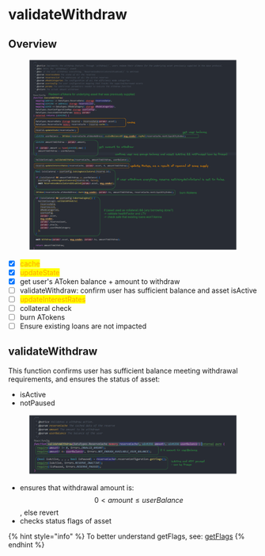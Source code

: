 # validateWithdraw

## Overview

<figure><img src="../../.gitbook/assets/image (50).png" alt=""><figcaption></figcaption></figure>

* [x] <mark style="color:orange;">cache</mark>
* [x] <mark style="color:orange;">updateState</mark>
* [x] get user's AToken balance + amount to withdraw
* [ ] validateWithdraw: confirm user has sufficient balance and asset isActive
* [ ] <mark style="color:orange;">updateInterestRates</mark>
* [ ] collateral check
* [ ] burn ATokens
* [ ] Ensure existing loans are not impacted&#x20;

## validateWithdraw

This function confirms user has sufficient balance meeting withdrawal requirements, and ensures the status of asset:

* isActive
* notPaused

<figure><img src="../../.gitbook/assets/image (32).png" alt=""><figcaption></figcaption></figure>

* ensures that withdrawal amount is: $$0 < amount \leq userBalance$$, else revert
* checks status flags of asset

{% hint style="info" %}
To better understand getFlags, see: [getFlags](../common-functions/getflags.md)
{% endhint %}

